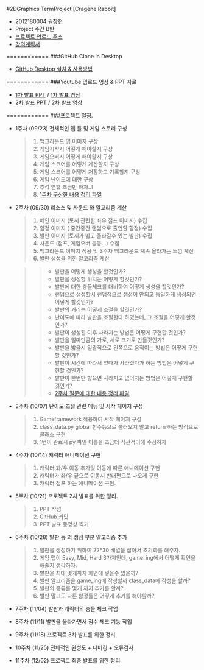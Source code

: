 #2DGraphics TermProject [Cragene Rabbit]

+ 2012180004 권창현
+ Project 주간 B반
+ [프로젝트 업로드 주소](http://www.daehyunlee.com/dustinlee_new/doku.php?id=studentaccess:2015:02:2dgp:project_b)
+ [강의계획서](http://www.daehyunlee.com/dustinlee_new/lib/exe/fetch.php?media=lecture:2015:02:2dgameprogramming:2015_fall_2dgp_syllabus.pdf)

============
###GitHub Clone in Desktop

+ [GitHub Desktop 설치 & 사용방법](https://www.youtube.com/watch?v=fJqGGQIf4dk)

============
###Youtube 업로드 영상 & PPT 자료
+ [1차 발표 PPT](https://github.com/WindowsHyun/2DGraphics/blob/master/ProjectPPT/KwonChangHyun_1%EC%B0%A8%EB%B0%9C%ED%91%9C.pptx?raw=true) / [1차 발표 영상](https://www.youtube.com/watch?v=wmc25937s1s)
+ [2차 발표 PPT](https://github.com/WindowsHyun/2DGraphics/blob/master/ProjectPPT/KwonChangHyun_2%EC%B0%A8%EB%B0%9C%ED%91%9C.pptx?raw=true) / [2차 발표 영상](https://youtu.be/9CV9dXPFsC0)

============
###프로젝트 일정.
+ 1주차 (09/23) 전체적인 맵 틀 및 게임 스토리 구성

  > 1. 백그라운드 맵 이미지 구상
  > 1. 게임시작시 어떻게 해야할지 구상
  > 1. 게임오버시 어떻게 해야할지 구상
  > 1. 게임 스코어를 어떻게 계산할지 구상
  > 1. 게임 스코어를 어떻게 저장하고 기록할지 구상
  > 1. 게임 난이도에 대한 구상
  > 1. 추석 연휴 조금만 하자..!
  > 1. [1주차 구상한 내용 정리 파일](https://github.com/WindowsHyun/2DGraphics/blob/master/Document/TermProjectConcept/ConceptDATA.txt)
+ 2주차 (09/30) 리소스 및 사운드 와 알고리즘 계산

  > 1. 메인 이미지 (토끼 관련한 좌우 점프 이미지) 수집
  > 1. 함정 이미지 ( 중간중간 랜덤으로 출연할 함정) 수집
  > 1. 발판 이미지 (토끼가 밟고 올라갈수 있는 발판) 수집
  > 1. 사운드 (점프, 게임오버 등등...) 수집
  > 1. 백그라운드 이미지 적용 및 3주차 백그라운드 계속 올라가는 느낌 계산
  > 1. 발판 생성을 위한 알고리즘 계산
  
  > > + 발판을 어떻게 생성을 할것인가?
  > > + 발판을 생성할 위치는 어떻게 할것인가?
  > > + 발판에 대한 충돌체크를 대비하여 어떻게 생성을 할것인가?
  > > + 랜덤으로 생성할시 랜덤적으로 생성이 안되고 동일하게 생성되면 어떻게 할것인가?
  > > + 발판의 거리는 어떻게 조절을 할것인가?
  > > + 난이도에 따라 발판을 조절한다 하였는데, 그 조절을 어떻게 할것인가?
  > > + 발판이 생성된 이후 사라지는 방법은 어떻게 구현할 것인가?
  > > + 발판을 얼마만큼의 가로, 세로 크기로 만들것인가?
  > > + 발판을 밟을시 일괄적으로 왼쪽으로 움직이는 방법은 어떻게 구현할 것인가?
  > > + 발판이 시간에 따라서 있다가 사라졌다가 하는 방법은 어떻게 구현할 것인가?
  > > + 발판이 한번만 밟으면 사라지고 없어지는 방법은 어떻게 구현할 것인가?
  > > + [2주차 질문에 대한 내용 정리 파일](https://github.com/WindowsHyun/2DGraphics/blob/master/Document/TermProjectConcept/ConceptDATA_2%EC%A3%BC%EC%B0%A8.txt)
+ 3주차 (10/07) 난이도 조절 관련 메뉴 및 시작 페이지 구성

  > 1. Gameframework 적용하여 시작 페이지 구성
  > 1. class_data.py global 함수등으로 불러오지 말고 return 하는 방식으로 클래스 구현
  > 1. 1번이 완료시 py 파일 이름을 조금더 직관적이에 수정하자
+ 4주차 (10/14) 캐릭터 애니메이션 구현 

  > 1. 캐릭터 좌/우 이동 추가및 이동에 따른 애니메이션 구현
  > 1. 캐릭터가 좌/우 끝으로 이동시 반대편으로 나오게 구현
  > 1. 캐릭터 점프 하는 애니메이션 구현.
+ 5주차 (10/21) 프로젝트 2차 발표를 위한 정리.

  > 1. PPT 작성
  > 1. GitHub 커밋
  > 1. PPT 발표 동영상 찍기
+ 6주차 (10/28) 발판 등 의 생성 부분 알고리즘 추가

  > 1. 발판을 생성하기 위하여 22*30 배열을 잡아서 초기화를 해주자.
  > 1. 게임 맵이 Easy, Mid, Hard 3가지인데, game_ing에서 어떻게 확인을 해줄지 생각하자.
  > 1. 발판을 최대 몇개까지 화면에 넣을수 있을까?
  > 1. 발판 알고리즘을 game_ing에 작성할까 class_data에 작성을 할까?
  > 1. 발판의 종류를 몇개 까지 추가를 할까?
  > 1. 발판 말고도 다른 함정들은 어떻게 추가를 해야할까?
+ 7주차 (11/04) 발판과 캐릭터의 충돌 체크 작업
+ 8주차 (11/11) 발판을 올라가면서 점수 체크 기능 작업
+ 9주차 (11/18) 프로젝트 3차 발표를 위한 정리.
+ 10주차 (11/25) 전체적인 완성도 + 디버깅 + 오류검사
+ 11주차 (12/02) 프로젝트 최종 발표를 위한 정리.
